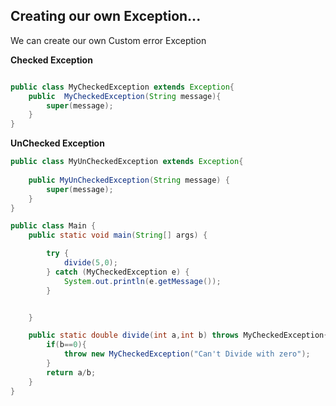 ## Creating our own Exception...

We can create our own Custom error Exception 


**Checked Exception**

```java

public class MyCheckedException extends Exception{
    public  MyCheckedException(String message){
        super(message);
    }
}

```

**UnChecked Exception**

```java
public class MyUnCheckedException extends Exception{
    
    public MyUnCheckedException(String message) {
        super(message);
    }
}

```

```java
public class Main {
    public static void main(String[] args) {

        try {
            divide(5,0);
        } catch (MyCheckedException e) {
            System.out.println(e.getMessage());
        }


    }

    public static double divide(int a,int b) throws MyCheckedException{
        if(b==0){
            throw new MyCheckedException("Can't Divide with zero");
        }
        return a/b;
    }
}

```